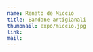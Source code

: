 ```yaml
---
name: Renato de Miccio
title: Bandane artigianali
thumbnail: expo/miccio.jpg
link: 
mail: 
---
```







 




